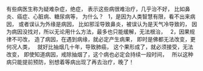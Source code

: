 有些病医生称为疑难杂症，绝症，
表示这些病很难治疗，几乎治不好，
比如鼻炎、癌症、心脏病、糖尿病等，
为什么？
&nbsp;
1，是因为人类智慧有限，看不出来病因，
或者误认为外缘是病因，
比如邪淫导致鼻炎，被误认为是天气冷导致的，
因为病因没找对，所以无论用什么方法，最多也只能缓解，无法根治，
&nbsp;
2，因果规律不可改，
造了病因，在遇到病缘，就必定产生病果，
即时是佛都无法改变，更何况人类，
&nbsp;
就好比抽烟几十年，导致肺癌，
这个果形成了，就必须接受，无法改变，
即使知道病因，戒除抽烟了，这个病也必定会持续一段时间，
&nbsp;
所以这种病只能提前预防，别想着等病出现了再去治疗，晚了！